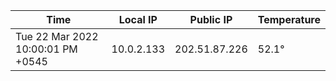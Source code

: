 | Time     | Local IP | Public IP | Temperature |
| ----------- | ----------- | ----------- | ----------- |
| Tue 22 Mar 2022 10:00:01 PM +0545      | 10.0.2.133     | 202.51.87.226  | 52.1° |

